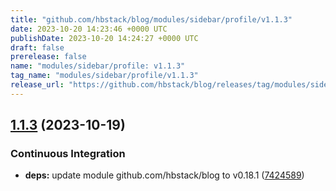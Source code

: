 ```yaml
---
title: "github.com/hbstack/blog/modules/sidebar/profile/v1.1.3"
date: 2023-10-20 14:23:46 +0000 UTC
publishDate: 2023-10-20 14:24:27 +0000 UTC
draft: false
prerelease: false
name: "modules/sidebar/profile: v1.1.3"
tag_name: "modules/sidebar/profile/v1.1.3"
release_url: "https://github.com/hbstack/blog/releases/tag/modules/sidebar/profile/v1.1.3"
---
```


## [1.1.3](https://github.com/hbstack/blog/compare/modules/sidebar/profile/v1.1.2...modules/sidebar/profile/v1.1.3) (2023-10-19)


### Continuous Integration

* **deps:** update module github.com/hbstack/blog to v0.18.1 ([7424589](https://github.com/hbstack/blog/commit/7424589a7c50c90858f2df1cac342c890a5a1a0b))
